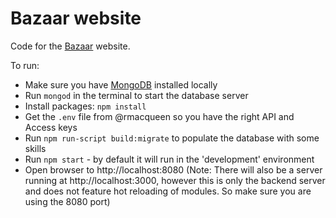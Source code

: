 # Bazaar website

Code for the [Bazaar](https://shareonbazaar.eu) website.

To run:

* Make sure you have [MongoDB](https://docs.mongodb.com/manual/installation/) installed locally
* Run `mongod` in the terminal to start the database server
* Install packages: `npm install`
* Get the `.env` file from @rmacqueen so you have the right API and Access keys
* Run `npm run-script build:migrate` to populate the database with some skills
* Run `npm start` - by default it will run in the 'development' environment
* Open browser to http://localhost:8080 (Note: There will also be a server running at http://localhost:3000, however this is only the backend server and does not feature hot reloading of modules. So make sure you are using the 8080 port)
